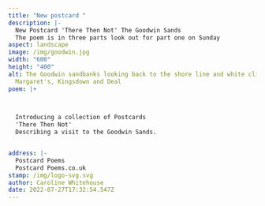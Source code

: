 ```yaml
---
title: "New postcard "
description: |-
  New Postcard 'There Then Not' The Goodwin Sands
  The poem is in three parts look out for part one on Sunday
aspect: landscape
image: /img/goodwin.jpg
width: "600"
height: "400"
alt: The Goodwin sandbanks looking back to the shore line and white cliffs of St
  Margaret's, Kingsdown and Deal
poem: |+
  


  Introducing a collection of Postcards 
  'There Then Not'
  Describing a visit to the Goodwin Sands.


address: |-
  Postcard Poems
  Postcard Poems.co.uk
stamp: /img/logo-svg.svg
author: Caroline Whitehouse
date: 2022-07-27T17:32:54.547Z
---
```


